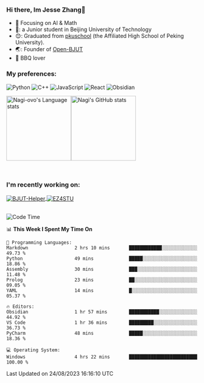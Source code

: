 ### Hi there, Im Jesse Zhang👋
- :orange_book: Focusing on AI & Math 
- 🔬: a Junior student in Beijing University of Technology
- 😊: Graduated from [pkuschool](https://www.pkuschool.edu.cn/) (the Affiliated High School of Peking University).
- 🌏: Founder of [Open-BJUT](https://github.com/Open-BJUT)
- :meat_on_bone: BBQ lover

### My preferences:
![Python](https://img.shields.io/badge/python-3670A0?style=for-the-badge&logo=python&logoColor=ffdd54)
![C++](https://img.shields.io/badge/c++-%2300599C.svg?style=for-the-badge&logo=c%2B%2B&logoColor=white)
![JavaScript](https://img.shields.io/badge/javascript-%23323330.svg?style=for-the-badge&logo=javascript&logoColor=%23F7DF1E)
![React](https://img.shields.io/badge/react-%2320232a.svg?style=for-the-badge&logo=react&logoColor=%2361DAFB)
![Obsidian](https://img.shields.io/badge/Obsidian-%23483699.svg?style=for-the-badge&logo=obsidian&logoColor=white)
 <!-- ![Docker](https://img.shields.io/badge/docker-%230db7ed.svg?style=for-the-badge&logo=docker&logoColor=white) -->


<div style="display:flex; flex-wrap:wrap; height: 200px;">
  <img height="170" src="https://github-readme-stats-git-main-nagi-ovo.vercel.app/api/top-langs/?username=Nagi-ovo&hide=css,scss,html,java,typescript&layout=compact&card_width=345&card_height=400" alt="Nagi-ovo's Language stats">
  <img height="170" src="https://github-readme-stats-git-main-nagi-ovo.vercel.app/api?username=Nagi-ovo&show_icons=true&theme=radical" alt="Nagi's GitHub stats">
</div>

### I'm recently working on:</a>

 <div>
<a href="https://github.com/Open-BJUT/BJUT-Helper">
  <img align="center" src="https://github-readme-stats-git-main-nagi-ovo.vercel.app/api/pin/?username=Nagi-ovo&repo=BJUT-Helper" alt="BJUT-Helper">
</a>
<a href="https://github.com/Nagi-ovo/EZ4STU">
  <img align="center" src="https://github-readme-stats-git-main-nagi-ovo.vercel.app/api/pin/?username=Nagi-ovo&repo=EZ4STU" alt="EZ4STU">
</a>  
</div>

<br />

<!--START_SECTION:waka-->
![Code Time](http://img.shields.io/badge/Code%20Time-163%20hrs%2019%20mins-blue)

📊 **This Week I Spent My Time On** 

```text
💬 Programming Languages: 
Markdown                 2 hrs 10 mins       ████████████░░░░░░░░░░░░░   49.73 % 
Python                   49 mins             █████░░░░░░░░░░░░░░░░░░░░   18.86 % 
Assembly                 30 mins             ███░░░░░░░░░░░░░░░░░░░░░░   11.48 % 
Prolog                   23 mins             ██░░░░░░░░░░░░░░░░░░░░░░░   09.05 % 
YAML                     14 mins             █░░░░░░░░░░░░░░░░░░░░░░░░   05.37 % 

🔥 Editors: 
Obsidian                 1 hr 57 mins        ███████████░░░░░░░░░░░░░░   44.92 % 
VS Code                  1 hr 36 mins        █████████░░░░░░░░░░░░░░░░   36.73 % 
PyCharm                  48 mins             █████░░░░░░░░░░░░░░░░░░░░   18.36 % 

💻 Operating System: 
Windows                  4 hrs 22 mins       █████████████████████████   100.00 % 
```


 Last Updated on 24/08/2023 16:16:10 UTC
<!--END_SECTION:waka-->



